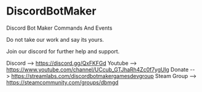 # DiscordBotMaker
Discord Bot Maker Commands And Events

Do not take our work and say its yours.

Join our discord for further help and support.

Discord     --> https://discord.gg/QxFKFGd
Youtube     --> https://www.youtube.com/channel/UCcub_GTJhaRh4Zc0f7ygUlg
Donate      --> https://streamlabs.com/discordbotmakergamesdevgroup
Steam Group --> https://steamcommunity.com/groups/dbmgd
